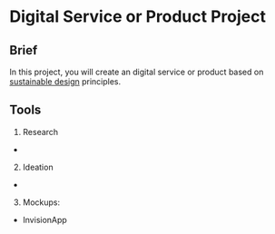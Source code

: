 # Digital Service or Product Project
## Brief
In this project, you will create an digital service or product based on [sustainable design](../topics/sustainable_design.md) principles.



## Tools

1. Research
  - 
2. Ideation
  - 
3. Mockups:
  - InvisionApp


